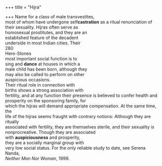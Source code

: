 +++
title = "Hijra"

+++
Name for a class of male transvestites,  
most of whom have undergone self**castration** as a ritual renunciation of  
their sexuality. Hijras often serve as  
homosexual prostitutes, and they are an  
established feature of the decadent  
underside in most Indian cities. Their  
280  
Hero-Stones  
most important social function is to  
sing and **dance** at houses in which a  
male child has been born, although they  
may also be called to perform on other  
auspicious occasions.  
Their ritual role in connection with  
births shows a strong association with  
fertility, and at any function their presence is believed to confer health and  
prosperity on the sponsoring family, for  
which the hijras will demand appropriate compensation. At the same time, the  
life of the hijras seems fraught with contrary notions: Although they are ritually  
associated with fertility, they are themselves sterile, and their sexuality is nonprocreative. Though they are associated  
with **auspiciousness** and prosperity,  
they are a socially marginal group with  
very low social status. For the only reliable study to date, see Serena Nanda,  
*Neither Man Nor Woman*, 1999.